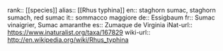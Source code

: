 

rank:: [[species]]
alias:: [[Rhus typhina]]
en:: staghorn sumac, staghorn sumach, red sumac
it:: sommacco maggiore
de:: Essigbaum
fr:: Sumac vinaigrier, Sumac amaranthe
es:: Zumaque de Virginia
iNat-url:: https://www.inaturalist.org/taxa/167829
wiki-url:: http://en.wikipedia.org/wiki/Rhus_typhina
